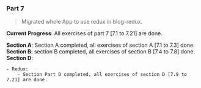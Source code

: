 ### Part 7

> Migrated whole App to use redux in blog-redux.

**Current Progress**: All exercises of part 7 [7.1 to 7.21] are done.

**Section A**: Section A completed, all exercises of section A [7.1 to 7.3] done.
**Section B**: section B completed, all exercises of section B [7.4 to 7.8] done.
**Section D**:

    - Redux:
        - Section Part D completed, all exercises of section D [7.9 to 7.21] are done.
